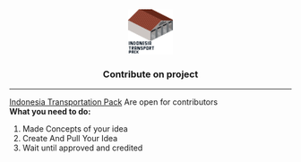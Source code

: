 <div align="center">
<img src="icon.png" alt="Logo" width="80" height="80" style="margin-top:5px;">
<h3 align="center">Contribute on project</h3>
</div><hr>
<a href="https://github.com/Kiki012184/Indonesia-Transportation-pack">Indonesia Transportation Pack</a> Are open for contributors<br>
<b>What you need to do:</b>
<ol>
  <li>Made Concepts of your idea</li>
  <li>Create And Pull Your Idea</li>
  <li>Wait until approved and credited</li>
</ol>
